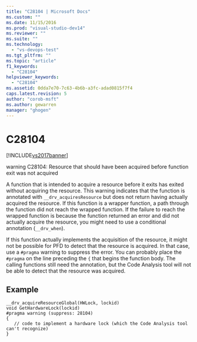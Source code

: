 ```yaml
---
title: "C28104 | Microsoft Docs"
ms.custom: ""
ms.date: 11/15/2016
ms.prod: "visual-studio-dev14"
ms.reviewer: ""
ms.suite: ""
ms.technology: 
  - "vs-devops-test"
ms.tgt_pltfrm: ""
ms.topic: "article"
f1_keywords: 
  - "C28104"
helpviewer_keywords: 
  - "C28104"
ms.assetid: 0dda7e70-7c63-4b6b-a3fc-adad0815f7f4
caps.latest.revision: 5
author: "corob-msft"
ms.author: gewarren
manager: "ghogen"
---
```

# C28104
[!INCLUDE[vs2017banner](../includes/vs2017banner.md)]

warning C28104: Resource that should have been acquired before function exit was not acquired  
  
 A function that is intended to acquire a resource before it exits has exited without acquiring the resource. This warning indicates that the function is annotated with `__drv_acquiresResource` but does not return having actually acquired the resource. If this function is a wrapper function, a path through the function did not reach the wrapped function. If the failure to reach the wrapped function is because the function returned an error and did not actually acquire the resource, you might need to use a conditional annotation (`__drv_when`).  
  
 If this function actually implements the acquisition of the resource, it might not be possible for PFD to detect that the resource is acquired. In that case, use a `#pragma` warning to suppress the error. You can probably place the `#pragma` on the line preceding the `{` that begins the function body. The calling functions still need the annotation, but the Code Analysis tool will not be able to detect that the resource was acquired.  
  
## Example  
  
```  
__drv_acquireResourceGlobal(HWLock, lockid)  
void GetHardwareLock(lockid)  
#pragma warning (suppress: 28104)  
{  
   // code to implement a hardware lock (which the Code Analysis tool can't recognize)  
}  
```



